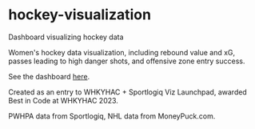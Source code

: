 # hockey-visualization
Dashboard visualizing hockey data

Women's hockey data visualization, including rebound value and xG, passes leading to high danger shots, and offensive zone entry success.

See the dashboard [here](https://j-cqln.shinyapps.io/hockey-visualization/).

Created as an entry to WHKYHAC + Sportlogiq Viz Launchpad, awarded Best in Code at WHKYHAC 2023.

PWHPA data from Sportlogiq, NHL data from MoneyPuck.com.